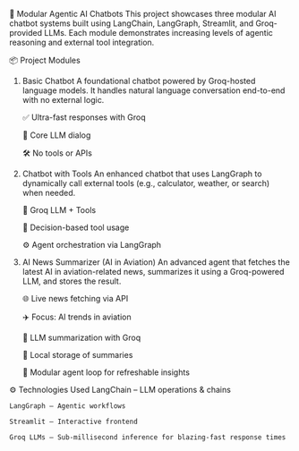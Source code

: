 🧠 Modular Agentic AI Chatbots
This project showcases three modular AI chatbot systems built using LangChain, LangGraph, Streamlit, and Groq-provided LLMs. Each module demonstrates increasing levels of agentic reasoning and external tool integration.

📦 Project Modules
1. Basic Chatbot
A foundational chatbot powered by Groq-hosted language models. It handles natural language conversation end-to-end with no external logic.

    ✅ Ultra-fast responses with Groq
    
    🧠 Core LLM dialog
    
    🛠 No tools or APIs

2. Chatbot with Tools
An enhanced chatbot that uses LangGraph to dynamically call external tools (e.g., calculator, weather, or search) when needed.

    🧠 Groq LLM + Tools
    
    🔄 Decision-based tool usage
    
    ⚙️ Agent orchestration via LangGraph

3. AI News Summarizer (AI in Aviation)
An advanced agent that fetches the latest AI in aviation-related news, summarizes it using a Groq-powered LLM, and stores the result.

    🌐 Live news fetching via API
    
    ✈️ Focus: AI trends in aviation
    
    🧠 LLM summarization with Groq
    
    💾 Local storage of summaries
    
    🔁 Modular agent loop for refreshable insights

⚙️ Technologies Used
    LangChain – LLM operations & chains
    
    LangGraph – Agentic workflows
    
    Streamlit – Interactive frontend
    
    Groq LLMs – Sub-millisecond inference for blazing-fast response times


